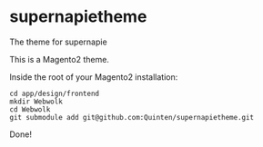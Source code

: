 # supernapietheme
The theme for supernapie

This is a Magento2 theme.

Inside the root of your Magento2 installation:

    cd app/design/frontend
    mkdir Webwolk
    cd Webwolk
    git submodule add git@github.com:Quinten/supernapietheme.git

Done!
